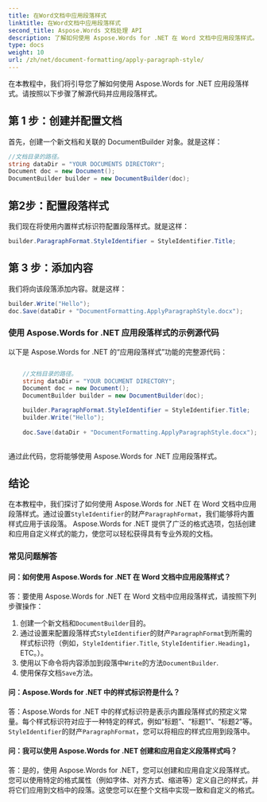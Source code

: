 ```yaml
---
title: 在Word文档中应用段落样式
linktitle: 在Word文档中应用段落样式
second_title: Aspose.Words 文档处理 API
description: 了解如何使用 Aspose.Words for .NET 在 Word 文档中应用段落样式。
type: docs
weight: 10
url: /zh/net/document-formatting/apply-paragraph-style/
---
```

在本教程中，我们将引导您了解如何使用 Aspose.Words for .NET 应用段落样式。请按照以下步骤了解源代码并应用段落样式。

## 第 1 步：创建并配置文档

首先，创建一个新文档和关联的 DocumentBuilder 对象。就是这样：

```csharp
//文档目录的路径。
string dataDir = "YOUR DOCUMENTS DIRECTORY";
Document doc = new Document();
DocumentBuilder builder = new DocumentBuilder(doc);
```

## 第2步：配置段落样式

我们现在将使用内置样式标识符配置段落样式。就是这样：

```csharp
builder.ParagraphFormat.StyleIdentifier = StyleIdentifier.Title;
```

## 第 3 步：添加内容

我们将向该段落添加内容。就是这样：

```csharp
builder.Write("Hello");
doc.Save(dataDir + "DocumentFormatting.ApplyParagraphStyle.docx");
```

### 使用 Aspose.Words for .NET 应用段落样式的示例源代码

以下是 Aspose.Words for .NET 的“应用段落样式”功能的完整源代码：

```csharp

	//文档目录的路径。
	string dataDir = "YOUR DOCUMENT DIRECTORY";
	Document doc = new Document();
	DocumentBuilder builder = new DocumentBuilder(doc);

	builder.ParagraphFormat.StyleIdentifier = StyleIdentifier.Title;
	builder.Write("Hello");
	
	doc.Save(dataDir + "DocumentFormatting.ApplyParagraphStyle.docx");
	
```

通过此代码，您将能够使用 Aspose.Words for .NET 应用段落样式。

## 结论

在本教程中，我们探讨了如何使用 Aspose.Words for .NET 在 Word 文档中应用段落样式。通过设置`StyleIdentifier`的财产`ParagraphFormat`，我们能够将内置样式应用于该段落。 Aspose.Words for .NET 提供了广泛的格式选项，包括创建和应用自定义样式的能力，使您可以轻松获得具有专业外观的文档。

### 常见问题解答

#### 问：如何使用 Aspose.Words for .NET 在 Word 文档中应用段落样式？

答：要使用 Aspose.Words for .NET 在 Word 文档中应用段落样式，请按照下列步骤操作：
1. 创建一个新文档和`DocumentBuilder`目的。
2. 通过设置来配置段落样式`StyleIdentifier`的财产`ParagraphFormat`到所需的样式标识符（例如，`StyleIdentifier.Title`, `StyleIdentifier.Heading1`， ETC。）。
3. 使用以下命令将内容添加到段落中`Write`的方法`DocumentBuilder`.
4. 使用保存文档`Save`方法。

#### 问：Aspose.Words for .NET 中的样式标识符是什么？

答：Aspose.Words for .NET 中的样式标识符是表示内置段落样式的预定义常量。每个样式标识符对应于一种特定的样式，例如“标题”、“标题1”、“标题2”等。`StyleIdentifier`的财产`ParagraphFormat`，您可以将相应的样式应用到段落中。

#### 问：我可以使用 Aspose.Words for .NET 创建和应用自定义段落样式吗？

答：是的，使用 Aspose.Words for .NET，您可以创建和应用自定义段落样式。您可以使用特定的格式属性（例如字体、对齐方式、缩进等）定义自己的样式，并将它们应用到文档中的段落。这使您可以在整个文档中实现一致和自定义的格式。
